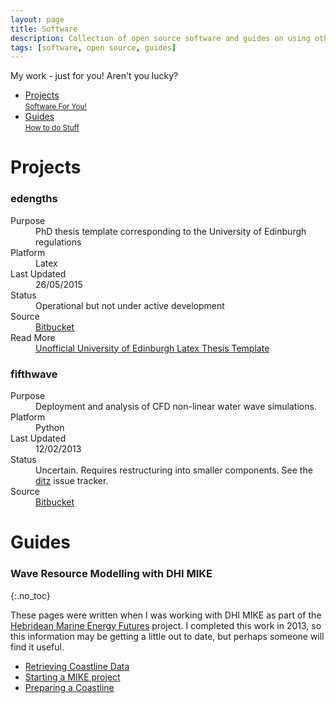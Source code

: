 ```yaml
---
layout: page
title: Software
description: Collection of open source software and guides on using other tools
tags: [software, open source, guides]
---
```


<p class="page-message">
  My work - just for you! Aren't you lucky?
</p>

<div class="navmenu software">
<nav class="blue">
	<ul>
		<li><a href="#projects" class="scroll">Projects<br /> <small>Software For You!</small></a></li>
		<li><a href="#guides" class="scroll">Guides<br /> <small>How to do Stuff</small></a></li>
	</ul>
</nav>
</div>

<h1 class="one" id="projects"><span>Projects</span></h1>

<h3 class="project-title">edengths</h3>

<dl class="project-def">
  <dt>Purpose</dt>
  <dd>
  PhD thesis template corresponding to the University of Edinburgh regulations
  </dd>
  <dt>Platform</dt>
  <dd>Latex</dd>
  <dt>Last Updated</dt>
  <dd>26/05/2015</dd>
  <dt>Status</dt>
  <dd>Operational but not under active development</dd>
  <dt>Source</dt>
  <dd><a href="https://bitbucket.org/topper/edengths">Bitbucket</a></dd>
  <dt>Read More</dt>
  <dd><a href="./edengths">Unofficial University of Edinburgh Latex Thesis 
Template</a></dd>
</dl>

<h3 class="project-title">fifthwave</h3>

<dl class="project-def">
  <dt>Purpose</dt>
  <dd>
  Deployment and analysis of CFD non-linear water wave simulations.
  </dd>
  <dt>Platform</dt>
  <dd>Python</dd>
  <dt>Last Updated</dt>
  <dd>12/02/2013</dd>
  <dt>Status</dt>
  <dd>Uncertain. Requires restructuring into smaller components. See the <a href="./fifthwave-ditz">ditz</a> issue tracker.</dd>
  <dt>Source</dt>
  <dd><a href="https://bitbucket.org/topper/fifthwave">Bitbucket</a></dd>
</dl>

<h1 class="one" id="guides"><span>Guides</span></h1>

### Wave Resource Modelling with DHI MIKE
{:.no_toc}

These pages were written when I was working with DHI MIKE as part of the
[Hebridean Marine Energy Futures](http://www.hebmarine.com/) project.
I completed this work in 2013, so this information may be getting a
little out to date, but perhaps someone will find it useful.

* [Retrieving Coastline Data](./MIKE-retrieve-coastline-data)
* [Starting a MIKE project](./MIKE-start-project)
* [Preparing a Coastline](./MIKE-data-preparation)





